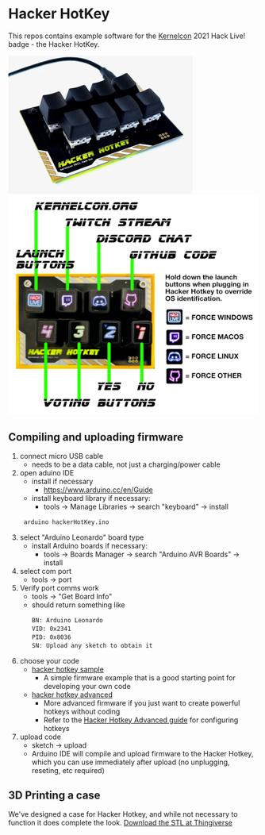 # Hacker HotKey
This repos contains example software for the [Kernelcon](https://kernelcon.org/) 2021 Hack Live! badge - the Hacker HotKey.

[![hacker hotkey hotkey image](./hackerhotkey-sm-white.png)](https://kernelcon.square.site/)
[![hacker hotkey default buttons](./defaultkeys.png)](https://kernelcon.square.site/)

## Compiling and uploading firmware

1. connect micro USB cable  
   * needs to be a data cable, not just a charging/power cable
2. open aduino IDE  
   * install if necessary 
       * https://www.arduino.cc/en/Guide
   * install keyboard library if necessary:
       * tools -> Manage Libraries -> search "keyboard" -> install
   ```sh
    arduino hackerHotKey.ino
   ```
3. select "Arduino Leonardo" board type
   * install Arduino boards if necessary:
      * tools -> Boards Manager -> search "Arduino AVR Boards" -> install 
4. select com port
   * tools -> port
5. Verify port comms work
   * tools -> "Get Board Info"
   * should return something like
      ```sh
      BN: Arduino Leonardo
      VID: 0x2341
      PID: 0x8036
      SN: Upload any sketch to obtain it
      ```
6. choose your code
   * [hacker hotkey sample](hackerHotKey/hackerHotKey.ino) 
      * A simple firmware example that is a good starting point for developing your own code
   * [hacker hotkey advanced](hackerhotkey-adv/hackerhotkey-adv.ino)
      * More advanced firmware if you just want to create powerful hotkeys without coding
      * Refer to the [Hacker Hotkey Advanced guide](README-adv.md) for configuring hotkeys
7. upload code
   * sketch -> upload
   * Arduino IDE will compile and upload firmware to the Hacker Hotkey, which you can use immediately after upload (no unplugging, reseting, etc required)

## 3D Printing a case

We've designed a case for Hacker Hotkey, and while not necessary to function it does complete the look.  [Download the STL at Thingiverse](https://www.thingiverse.com/thing:4828073/apps)



